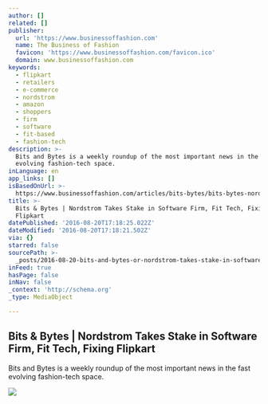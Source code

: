```yaml
---
author: []
related: []
publisher:
  url: 'https://www.businessoffashion.com'
  name: The Business of Fashion
  favicon: 'https://www.businessoffashion.com/favicon.ico'
  domain: www.businessoffashion.com
keywords:
  - flipkart
  - retailers
  - e-commerce
  - nordstrom
  - amazon
  - shoppers
  - firm
  - software
  - fit-based
  - fashion-tech
description: >-
  Bits and Bytes is a weekly roundup of the most important news in the fast
  evolving fashion-tech space.
inLanguage: en
app_links: []
isBasedOnUrl: >-
  https://www.businessoffashion.com/articles/bits-bytes/bits-bytes-nordstrom-invests-in-software-fit-technology-fixing-flipkart
title: >-
  Bits & Bytes | Nordstrom Takes Stake in Software Firm, Fit Tech, Fixing
  Flipkart
datePublished: '2016-08-20T17:18:25.022Z'
dateModified: '2016-08-20T17:18:21.502Z'
via: {}
starred: false
sourcePath: >-
  _posts/2016-08-20-bits-and-bytes-or-nordstrom-takes-stake-in-software-firm-fit-t.md
inFeed: true
hasPage: false
inNav: false
_context: 'http://schema.org'
_type: MediaObject

---
```

<article style=""><h1>Bits &amp; Bytes | Nordstrom Takes Stake in Software Firm, Fit Tech, Fixing Flipkart</h1><p>Bits and Bytes is a weekly roundup of the most important news in the fast evolving fashion-tech space.</p><img src="https://img.businessoffashion.com/1024/576/magic/site/uploads/2016/07/shutterstock_289820756.jpg" /></article>